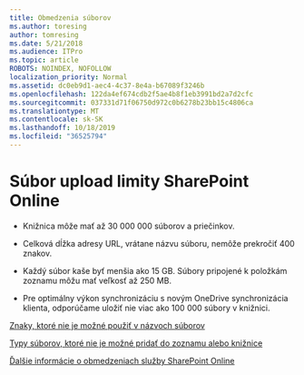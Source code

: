 ```yaml
---
title: Obmedzenia súborov
ms.author: toresing
author: tomresing
ms.date: 5/21/2018
ms.audience: ITPro
ms.topic: article
ROBOTS: NOINDEX, NOFOLLOW
localization_priority: Normal
ms.assetid: dc0eb9d1-aec4-4c37-8e4a-b67089f3246b
ms.openlocfilehash: 122da4ef674cdb2f5ae4b8f1eb3991bd2a7d2cfc
ms.sourcegitcommit: 037331d71f06750d972c0b6278b23bb15c4806ca
ms.translationtype: MT
ms.contentlocale: sk-SK
ms.lasthandoff: 10/18/2019
ms.locfileid: "36525794"
---
```

# <a name="file-upload-limits-in-sharepoint-online"></a>Súbor upload limity SharePoint Online

- Knižnica môže mať až 30 000 000 súborov a priečinkov.
    
- Celková dĺžka adresy URL, vrátane názvu súboru, nemôže prekročiť 400 znakov.
    
- Každý súbor kaše byť menšia ako 15 GB. Súbory pripojené k položkám zoznamu môžu mať veľkosť až 250 MB.
    
- Pre optimálny výkon synchronizáciu s novým OneDrive synchronizácia klienta, odporúčame uložiť nie viac ako 100 000 súbory v knižnici. 
    
[Znaky, ktoré nie je možné použiť v názvoch súborov](https://go.microsoft.com/fwlink/?linkid=866430)
  
[Typy súborov, ktoré nie je možné pridať do zoznamu alebo knižnice](https://go.microsoft.com/fwlink/?linkid=273757)
  
[Ďalšie informácie o obmedzeniach služby SharePoint Online](https://go.microsoft.com/fwlink/?linkid=271273)
  

